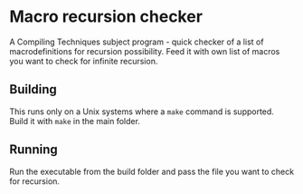 # Macro recursion checker
A Compiling Techniques subject program - quick checker of a list of macrodefinitions for recursion possibility. Feed it with own list of macros you want to check for infinite recursion.

## Building
This runs only on a Unix systems where a `make` command is supported.
Build it with `make` in the main folder.

## Running
Run the executable from the build folder and pass the file you want to check for recursion.
